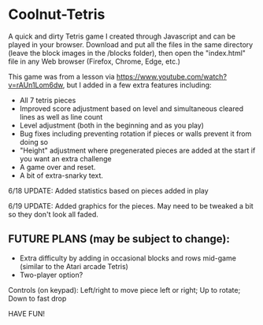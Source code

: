 # Coolnut-Tetris
A quick and dirty Tetris game I created through Javascript and can be played in your browser. Download and put all the files in the same directory (leave the block images in the /blocks folder), then open the "index.html" file in any Web browser (Firefox, Chrome, Edge, etc.)

This game was from a lesson via https://www.youtube.com/watch?v=rAUn1Lom6dw, but I added in a few extra features including:
- All 7 tetris pieces
- Improved score adjustment based on level and simultaneous cleared lines as well as line count
- Level adjustment (both in the beginning and as you play)
- Bug fixes including preventing rotation if pieces or walls prevent it from doing so
- "Height" adjustment where pregenerated pieces are added at the start if you want an extra challenge
- A game over and reset.
- A bit of extra-snarky text.

6/18 UPDATE: Added statistics based on pieces added in play

6/19 UPDATE: Added graphics for the pieces. May need to be tweaked a bit so they don't look all faded.

FUTURE PLANS (may be subject to change):
-
- Extra difficulty by adding in occasional blocks and rows mid-game (similar to the Atari arcade Tetris)
- Two-player option?

Controls (on keypad):
Left/right to move piece left or right;
Up to rotate;
Down to fast drop

HAVE FUN!
